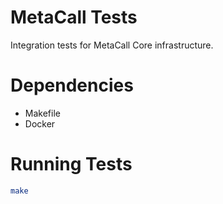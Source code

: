 # MetaCall Tests

Integration tests for MetaCall Core infrastructure.

# Dependencies

- Makefile
- Docker

# Running Tests

```sh
make
```
